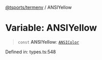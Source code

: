 [@tsports/termenv](../index.md) / ANSIYellow

# Variable: ANSIYellow

> `const` **ANSIYellow**: [`ANSIColor`](../classes/ANSIColor.md)

Defined in: types.ts:548
